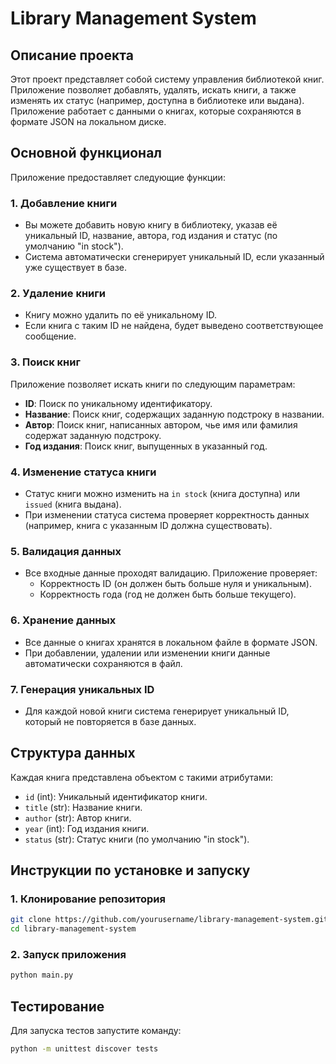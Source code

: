 # Library Management System

## Описание проекта

Этот проект представляет собой систему управления библиотекой книг. Приложение позволяет добавлять, удалять, искать книги, а также изменять их статус (например, доступна в библиотеке или выдана). Приложение работает с данными о книгах, которые сохраняются в формате JSON на локальном диске.

## Основной функционал

Приложение предоставляет следующие функции:

### 1. **Добавление книги**
   - Вы можете добавить новую книгу в библиотеку, указав её уникальный ID, название, автора, год издания и статус (по умолчанию "in stock").
   - Система автоматически сгенерирует уникальный ID, если указанный уже существует в базе.

### 2. **Удаление книги**
   - Книгу можно удалить по её уникальному ID.
   - Если книга с таким ID не найдена, будет выведено соответствующее сообщение.

### 3. **Поиск книг**
   Приложение позволяет искать книги по следующим параметрам:
   - **ID**: Поиск по уникальному идентификатору.
   - **Название**: Поиск книг, содержащих заданную подстроку в названии.
   - **Автор**: Поиск книг, написанных автором, чье имя или фамилия содержат заданную подстроку.
   - **Год издания**: Поиск книг, выпущенных в указанный год.

### 4. **Изменение статуса книги**
   - Статус книги можно изменить на `in stock` (книга доступна) или `issued` (книга выдана).
   - При изменении статуса система проверяет корректность данных (например, книга с указанным ID должна существовать).

### 5. **Валидация данных**
   - Все входные данные проходят валидацию. Приложение проверяет:
     - Корректность ID (он должен быть больше нуля и уникальным).
     - Корректность года (год не должен быть больше текущего).
   
### 6. **Хранение данных**
   - Все данные о книгах хранятся в локальном файле в формате JSON.
   - При добавлении, удалении или изменении книги данные автоматически сохраняются в файл.

### 7. **Генерация уникальных ID**
   - Для каждой новой книги система генерирует уникальный ID, который не повторяется в базе данных.

## Структура данных

Каждая книга представлена объектом с такими атрибутами:
- `id` (int): Уникальный идентификатор книги.
- `title` (str): Название книги.
- `author` (str): Автор книги.
- `year` (int): Год издания книги.
- `status` (str): Статус книги (по умолчанию "in stock").

## Инструкции по установке и запуску

### 1. Клонирование репозитория

```bash
git clone https://github.com/yourusername/library-management-system.git
cd library-management-system
```

### 2. Запуск приложения

```bash
python main.py
```

## Тестирование
Для запуска тестов запустите команду:
```bash
python -m unittest discover tests
```


